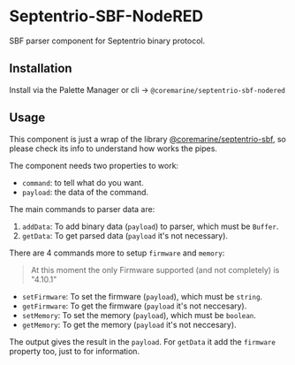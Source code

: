 # Septentrio-SBF-NodeRED

SBF parser component for Septentrio binary protocol.

## Installation

Install via the Palette Manager or cli -> `@coremarine/septentrio-sbf-nodered`

## Usage

This component is just a wrap of the library [@coremarine/septentrio-sbf](https://www.npmjs.com/package/@coremarine/septentrio-sbf), so please check its info to understand how works the pipes.

The component needs two properties to work:

- `command`: to tell what do you want.
- `payload`: the data of the command.

The main commands to parser data are:

1. `addData`: To add binary data (`payload`) to parser, which must be `Buffer`.
2. `getData`: To get parsed data (`payload` it's not necessary).

There are 4 commands more to setup `firmware` and `memory`:

> At this moment the only Firmware supported (and not completely) is "4.10.1"

- `setFirmware`: To set the firmware (`payload`), which must be `string`.
- `getFirmware`: To get the firmware (`payload` it's not neccesary).
- `setMemory`: To set the memory (`payload`), which must be `boolean`.
- `getMemory`: To get the memory (`payload` it's not neccesary).

The output gives the result in the `payload`. For `getData` it add the `firmware` property too, just to for information.
